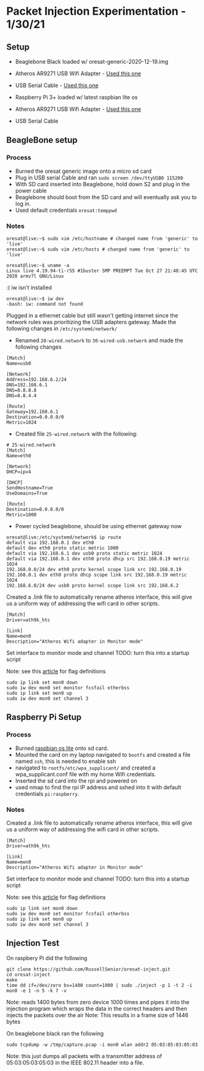 # Packet Injection Experimentation - 1/30/21

## Setup

- Beaglebone Black loaded w/ oresat-generic-2020-12-19.img
- Atheros AR9271 USB Wifi Adapter - [Used this one](https://www.amazon.com/gp/product/B07FVRKCZJ/ref=ppx_yo_dt_b_asin_title_o02_s00?ie=UTF8&psc=1)
- USB Serial Cable - [Used this one](https://www.amazon.com/gp/product/B00DDF8TV6/ref=ppx_yo_dt_b_asin_title_o06_s00?ie=UTF8&psc=1)

- Raspberry Pi 3+ loaded w/ latest raspbian lite os
- Atheros AR9271 USB Wifi Adapter - [Used this one](https://www.amazon.com/gp/product/B004Y6MIXS/ref=ppx_yo_dt_b_asin_title_o02_s00?ie=UTF8&psc=1)
- USB Serial Cable

## BeagleBone setup

### Process

- Burned the oresat generic image onto a micro sd card
- Plug in USB serial Cable and ran `sudo screen /dev/ttyUSB0 115200`
- With SD card inserted into Beaglebone, hold down S2 and plug in the power cable
- Beaglebone should boot from the SD card and will eventually ask you to log in. 
- Used default credentials `oresat:temppwd`

### Notes
```
oresat@live:~$ sudo vim /etc/hostname # changed name from 'generic' to 'live'
oresat@live:~$ sudo vim /etc/hosts # changed name from 'generic' to 'live'
```

```
oresat@live:~$ uname -a
Linux live 4.19.94-ti-r55 #1buster SMP PREEMPT Tue Oct 27 21:48:45 UTC 2020 armv7l GNU/Linux
```

:( iw isn't installed
```
oresat@live:~$ iw dev
-bash: iw: command not found
```

Plugged in a ethernet cable but still wasn't getting internet since the network rules was prioritizing the USB adapters gateway. 
Made the following changes in `/etc/systemd/network/`

- Renamed `20-wired.network` to `30-wired-usb.network` and made the following changes
```
[Match]
Name=usb0

[Network]
Address=192.168.6.2/24
DNS=192.168.6.1
DNS=8.8.8.8
DNS=8.8.4.4

[Route]
Gateway=192.168.6.1
Destination=0.0.0.0/0
Metric=1024
```
- Created file `25-wired.network` with the following:
```
# 25-wired.network
[Match]
Name=eth0

[Network]
DHCP=ipv4

[DHCP]
SendHostname=True
UseDomains=True

[Route]
Destination=0.0.0.0/0
Metric=1000
```
- Power cycled beaglebone, should be using ethernet gateway now
```
oresat@live:/etc/systemd/network$ ip route
default via 192.168.0.1 dev eth0
default dev eth0 proto static metric 1000
default via 192.168.6.1 dev usb0 proto static metric 1024
default via 192.168.0.1 dev eth0 proto dhcp src 192.168.0.19 metric 1024
192.168.0.0/24 dev eth0 proto kernel scope link src 192.168.0.19
192.168.0.1 dev eth0 proto dhcp scope link src 192.168.0.19 metric 1024
192.168.6.0/24 dev usb0 proto kernel scope link src 192.168.6.2
```

Created a .link file to automatically rename atheros interface, this will give us a uniform way of addressing the 
wifi card in other scripts. 
```
[Match]
Driver=ath9k_htc

[Link]
Name=mon0
Description="Atheros Wifi adapter in Monitor mode"
```

Set interface to monitor mode and channel TODO: turn this into a startup script

Note: see this [article](https://aircrack-ng.blogspot.com/2017/02/monitor-mode-flags.html) for flag definitions
```
sudo ip link set mon0 down
sudo iw dev mon0 set monitor fcsfail otherbss
sudo ip link set mon0 up
sudo iw dev mon0 set channel 3
```

## Raspberry Pi Setup

### Process
- Burned [raspbian os lite](https://www.raspberrypi.org/software/operating-systems/) onto sd card.
- Mounted the card on my laptop navigated to `bootfs` and created a file named `ssh`, this is needed to enable ssh
- navigated to `rootfs/etc/wpa_supplicant/` and created a wpa_supplicant.conf file with my home Wifi credentials. 
- Inserted the sd card into the rpi and powered on
- used nmap to find the rpi IP address and sshed into it with default credentials `pi:raspberry`.

### Notes

Created a .link file to automatically rename atheros interface, this will give us a uniform way of addressing the 
wifi card in other scripts. 
```
[Match]
Driver=ath9k_htc

[Link]
Name=mon0
Description="Atheros Wifi adapter in Monitor mode"
```

Set interface to monitor mode and channel TODO: turn this into a startup script

Note: see this [article](https://aircrack-ng.blogspot.com/2017/02/monitor-mode-flags.html) for flag definitions
```
sudo ip link set mon0 down
sudo iw dev mon0 set monitor fcsfail otherbss
sudo ip link set mon0 up
sudo iw dev mon0 set channel 3
```

## Injection Test

On raspbery Pi did the following 

```
git clone https://github.com/RussellSenior/oresat-inject.git
cd oresat-inject
make
time dd if=/dev/zero bs=1400 count=1000 | sudo ./inject -p 1 -t 2 -i mon0 -e 1 -n 5 -k 7 -v
```
Note: reads 1400 bytes from zero device 1000 times and pipes it into the injection program which wraps the data in the correct headers and then injects the packets over the air
Note: This results in a frame size of 1446 bytes

On beaglebone black ran the following
```
sudo tcpdump -w /tmp/capture.pcap -i mon0 wlan addr2 05:03:05:03:05:03
```
Note: this just dumps all packets with a transmitter address of 05:03:05:03:05:03 in the IEEE 802.11 header into a file.

